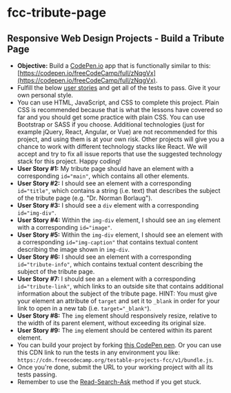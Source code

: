 # fcc-tribute-page

## Responsive Web Design Projects - Build a Tribute Page

-   **Objective:** Build a [CodePen.io](https://codepen.io) app that is functionally similar to this: [https://codepen.io/freeCodeCamp/full/zNqgVx](https://codepen.io/freeCodeCamp/full/zNqgVx).
-   Fulfill the below [user stories](https://en.wikipedia.org/wiki/User_story) and get all of the tests to pass. Give it your own personal style.
-   You can use HTML, JavaScript, and CSS to complete this project. Plain CSS is recommended because that is what the lessons have covered so far and you should get some practice with plain CSS. You can use Bootstrap or SASS if you choose. Additional technologies (just for example jQuery, React, Angular, or Vue) are not recommended for this project, and using them is at your own risk. Other projects will give you a chance to work with different technology stacks like React. We will accept and try to fix all issue reports that use the suggested technology stack for this project. Happy coding!
-   **User Story \#1:** My tribute page should have an element with a corresponding `id="main"`, which contains all other elements.
-   **User Story \#2:** I should see an element with a corresponding `id="title"`, which contains a string (i.e. text) that describes the subject of the tribute page (e.g. "Dr. Norman Borlaug").
-   **User Story \#3:** I should see a `div` element with a corresponding `id="img-div"`.
-   **User Story \#4:** Within the `img-div` element, I should see an `img` element with a corresponding `id="image"`.
-   **User Story \#5:** Within the `img-div` element, I should see an element with a corresponding `id="img-caption"` that contains textual content describing the image shown in `img-div`.
-   **User Story \#6:** I should see an element with a corresponding `id="tribute-info"`, which contains textual content describing the subject of the tribute page.
-   **User Story \#7:** I should see an `a` element with a corresponding `id="tribute-link"`, which links to an outside site that contains additional information about the subject of the tribute page. HINT: You must give your element an attribute of `target` and set it to `_blank` in order for your link to open in a new tab (i.e. `target="_blank"`).
-   **User Story \#8:** The `img` element should responsively resize, relative to the width of its parent element, without exceeding its original size.
-   **User Story \#9:** The `img` element should be centered within its parent element.
-   You can build your project by forking [this CodePen pen](http://codepen.io/freeCodeCamp/pen/MJjpwO). Or you can use this CDN link to run the tests in any environment you like: `https://cdn.freecodecamp.org/testable-projects-fcc/v1/bundle.js`.
-   Once you're done, submit the URL to your working project with all its tests passing.
-   Remember to use the [Read-Search-Ask](https://forum.freecodecamp.org/t/how-to-get-help-when-you-are-stuck/19514) method if you get stuck.
